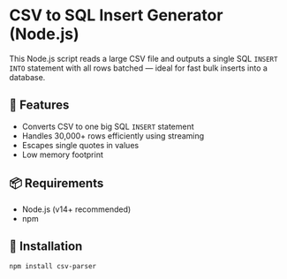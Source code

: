 # CSV to SQL Insert Generator (Node.js)

This Node.js script reads a large CSV file and outputs a single SQL `INSERT INTO` statement with all rows batched — ideal for fast bulk inserts into a database.

## 🚀 Features

- Converts CSV to one big SQL `INSERT` statement
- Handles 30,000+ rows efficiently using streaming
- Escapes single quotes in values
- Low memory footprint

## 📦 Requirements

- Node.js (v14+ recommended)
- npm

## 🧰 Installation

```bash
npm install csv-parser
